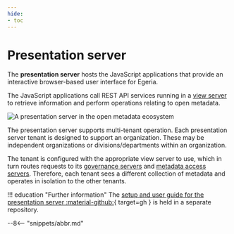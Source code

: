 ```yaml
---
hide:
- toc
---
```


<!-- SPDX-License-Identifier: CC-BY-4.0 -->
<!-- Copyright Contributors to the Egeria project. -->

# Presentation server

The **presentation server** hosts the JavaScript applications that provide an interactive browser-based
user interface for Egeria.

The JavaScript applications call REST API services running in a [view server](./concepts/view-server)
to retrieve information and perform operations relating to open metadata.

![A presentation server in the open metadata ecosystem](view-server.svg)

The presentation server supports multi-tenant operation.
Each presentation server tenant is designed to support an organization.
These may be independent organizations or divisions/departments within an organization.  

The tenant is configured with the appropriate view server to use, which in turn routes requests
to its [governance servers](./concepts/governance-server) and [metadata access servers](./concepts/metadata-access-server).
Therefore, each tenant sees a different collection of metadata and operates in isolation to the other tenants.

!!! education "Further information"
    The [setup and user guide for the presentation server :material-github:](https://github.com/odpi/egeria-react-ui){ target=gh }
    is held in a separate repository.

--8<-- "snippets/abbr.md"
